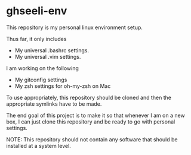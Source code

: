 # ghseeli-env
This repository is my personal linux environment setup.

Thus far, it only includes
* My universal .bashrc settings.
* My universal .vim settings.

I am working on the following
* My gitconfig settings
* My zsh settings for oh-my-zsh on Mac

To use appropriately, this repository should be cloned
and then the appropriate symlinks have to be made.

The end goal of this project is to make it so that
whenever I am on a new box, I can just clone this
repository and be ready to go with personal settings.

NOTE: This repository should not contain any software
that should be installed at a system level.
